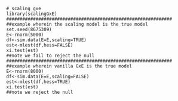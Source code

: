     # scaling_gxe
    library(scalingGxE)
    ##############################################################
    ##example wherein the scaling model is the true model
    set.seed(8675309)
    E<-rnorm(5000)
    df<-sim.data(E=E,scaling=TRUE)
    est<-mlest(df,hess=FALSE)
    xi.test(est)
    ##note we fail to reject the null
    ##############################################################
    ##example wherein vanilla GxE is the true model
    E<-rnorm(8000)
    df<-sim.data(E=E,scaling=FALSE)
    est<-mlest(df,hess=TRUE)
    xi.test(est)
    ##note we reject the null
